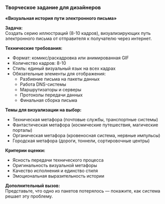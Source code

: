### **Творческое задание для дизайнеров**
**«Визуальная история пути электронного письма»**

**Задача:**  
Создать серию иллюстраций (8-10 кадров), визуализирующих путь электронного письма от отправителя к получателю через интернет.

**Технические требования:**
- Формат: комикс/раскадровка или анимированная GIF
- Количество кадров: 8-10
- Стиль: единый визуальный язык на всех кадрах
- Обязательные элементы для отображения:
  - Разбиение письма на пакеты данных
  - Работа DNS-системы
  - Маршрутизаторы и серверы
  - Протоколы передачи данных
  - Финальная сборка письма

**Темы для визуализации на выбор:**
- Техническая метафора (почтовые службы, транспортные системы)
- Фантастическая метафора (космические путешествия, магические порталы)
- Органическая метафора (кровеносная система, нервные импульсы)
- Городская метафора (дороги, тоннели, сортировочные центры)

**Критерии оценки:**
- Ясность передачи технического процесса
- Оригинальность визуальной метафоры
- Качество исполнения и единство стиля
- Эмоциональная выразительность истории

**Дополнительный вызов:**  
Представьте, что одно из пакетов потерялось — покажите, как система решает эту проблему.